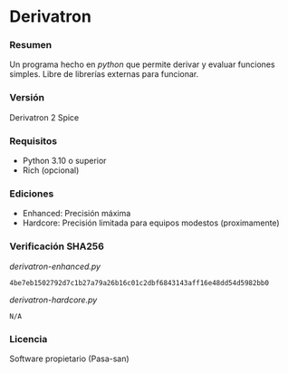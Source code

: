 # Derivatron
### Resumen
Un programa hecho en _python_ que permite derivar y evaluar funciones simples. Libre de librerías externas para funcionar.
### Versión
Derivatron 2 Spice 
### Requisitos
* Python 3.10 o superior
* Rich (opcional)
### Ediciones
* Enhanced: Precisión máxima
* Hardcore: Precisión limitada para equipos modestos (proximamente) 
### Verificación SHA256
_derivatron-enhanced.py_
```
4be7eb1502792d7c1b27a79a26b16c01c2dbf6843143aff16e48dd54d5982bb0
```
_derivatron-hardcore.py_
```
N/A
```
### Licencia
Software propietario (Pasa-san)

